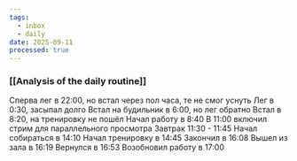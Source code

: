 ```yaml
---
tags:
  - inbox
  - daily
date: 2025-09-11
processed: true
---
```


### [[Analysis of the daily routine]]

Сперва лег в 22:00, но встал через пол часа, те не смог уснуть
Лег в 0:30, засыпал долго
Встал на будильник в 6:00, но лег обратно
Встал в 8:20, на тренировку не пошёл 
Начал работу в 8:40
В 11:00 включил стрим для параллельного просмотра
Завтрак 11:30 - 11:45
Начал собираться в 14:10
Начал тренировку в 14:45
Закончил в 16:08
Вышел из зала в 16:19
Вернулся в 16:53
Возобновил работу в 17:00